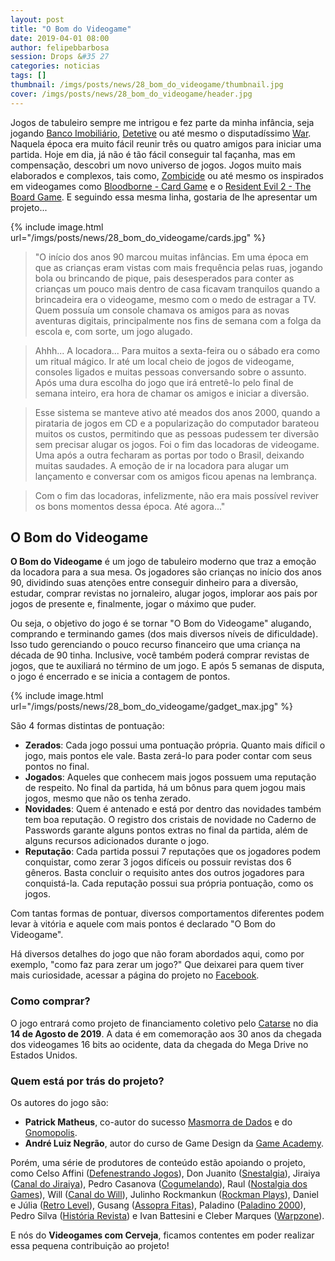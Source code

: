 ```yaml
---
layout: post
title: "O Bom do Videogame"
date: 2019-04-01 08:00
author: felipebbarbosa
session: Drops &#35 27
categories: noticias
tags: []
thumbnail: /imgs/posts/news/28_bom_do_videogame/thumbnail.jpg
cover: /imgs/posts/news/28_bom_do_videogame/header.jpg
---
```


Jogos de tabuleiro sempre me intrigou e fez parte da minha infância, seja jogando [Banco Imobiliário](https://www.estrela.com.br/banco_imobiliario/p), [Detetive](https://www.estrela.com.br/detetive/p) ou até mesmo o disputadíssimo [War](https://www.lojagrow.com.br/jogo-war---grow-02000/p). Naquela época era muito fácil reunir três ou quatro amigos para iniciar uma partida. Hoje em dia, já não é tão fácil conseguir tal façanha, mas em compensação, descobri um novo universo de jogos. Jogos muito mais elaborados e complexos, tais como, [Zombicide](https://www.zombicide.com/pt-br/) ou até mesmo os inspirados em videogames como [Bloodborne - Card Game](https://boardgamegeek.com/boardgame/273330/bloodborne-board-game) e o [Resident Evil 2 - The Board Game](https://www.ludopedia.com.br/jogo/resident-evil-2-the-board-game). E seguindo essa mesma linha, gostaria de lhe apresentar um projeto...

<!--more-->

{% include image.html url="/imgs/posts/news/28_bom_do_videogame/cards.jpg" %}

> "O início dos anos 90 marcou muitas infâncias. Em uma época em que as crianças eram vistas com mais frequência pelas ruas, jogando bola ou brincando de pique, pais desesperados para conter as crianças um pouco mais dentro de casa ficavam tranquilos quando a brincadeira era o videogame, mesmo com o medo de estragar a TV. Quem possuía um console chamava os amigos para as novas aventuras digitais, principalmente nos fins de semana com a folga da escola e, com sorte, um jogo alugado.

> Ahhh... A locadora... Para muitos a sexta-feira ou o sábado era como um ritual mágico. Ir até um local cheio de jogos de videogame, consoles ligados e muitas pessoas conversando sobre o assunto. Após uma dura escolha do jogo que irá entretê-lo pelo final de semana inteiro, era hora de chamar os amigos e iniciar a diversão.

> Esse sistema se manteve ativo até meados dos anos 2000, quando a pirataria de jogos em CD e a popularização do computador barateou muitos os custos, permitindo que as pessoas pudessem ter diversão sem precisar alugar os jogos. Foi o fim das locadoras de videogame. Uma após a outra fecharam as portas por todo o Brasil, deixando muitas saudades. A emoção de ir na locadora para alugar um lançamento e conversar com os amigos ficou apenas na lembrança.

> Com o fim das locadoras, infelizmente, não era mais possível reviver os bons momentos dessa época. Até agora..."

## O Bom do Videogame

**O Bom do Videogame** é um jogo de tabuleiro moderno que traz a emoção da locadora para a sua mesa. Os jogadores são crianças no início dos anos 90, dividindo suas atenções entre conseguir dinheiro para a diversão, estudar, comprar revistas no jornaleiro, alugar jogos, implorar aos pais por jogos de presente e, finalmente, jogar o máximo que puder.

Ou seja, o objetivo do jogo é se tornar "O Bom do Videogame" alugando, comprando e terminando games (dos mais diversos níveis de dificuldade). Isso tudo gerenciando o pouco recurso financeiro que uma criança na década de 90 tinha. Inclusive, você também poderá comprar revistas de jogos, que te auxiliará no término de um jogo. E após 5 semanas de disputa, o jogo é encerrado e se inicia a contagem de pontos.

{% include image.html url="/imgs/posts/news/28_bom_do_videogame/gadget_max.jpg" %}

São 4 formas distintas de pontuação:

- **Zerados**: Cada jogo possui uma pontuação própria. Quanto mais díficil o jogo, mais pontos ele vale. Basta zerá-lo para poder contar com seus pontos no final.
- **Jogados**: Aqueles que conhecem mais jogos possuem uma reputação de respeito. No final da partida, há um bônus para quem jogou mais jogos, mesmo que não os tenha zerado.
- **Novidades**: Quem é antenado e está por dentro das novidades também tem boa reputação. O registro dos cristais de novidade no Caderno de Passwords garante alguns pontos extras no final da partida, além de alguns recursos adicionados durante o jogo.
- **Reputação**: Cada partida possui 7 reputações que os jogadores podem conquistar, como zerar 3 jogos difíceis ou possuir revistas dos 6 gêneros. Basta concluir o requisito antes dos outros jogadores para conquistá-la. Cada reputação possui sua própria pontuação, como os jogos.

Com tantas formas de pontuar, diversos comportamentos diferentes podem levar à vitória e aquele com mais pontos é declarado "O Bom do Videogame".

Há diversos detalhes do jogo que não foram abordados aqui, como por exemplo, "como faz para zerar um jogo?" Que deixarei para quem tiver mais curiosidade, acessar a página do projeto no [Facebook](https://www.facebook.com/obomdovideogame).

### Como comprar?

O jogo entrará como projeto de financiamento coletivo pelo [Catarse](https://www.catarse.me/) no dia **14 de Agosto de 2019**. A data é em comemoração aos 30 anos da chegada dos videogames 16 bits ao ocidente, data da chegada do Mega Drive no Estados Unidos.

### Quem está por trás do projeto?

Os autores do jogo são:

- **Patrick Matheus**, co-autor do sucesso [Masmorra de Dados](https://www.ludopedia.com.br/jogo/masmorra-de-dados) e do [Gnomopolis](https://www.ludopedia.com.br/jogo/gnomopolis).
- **André Luiz Negrão**, autor do curso de Game Design da [Game Academy](http://gameacademy.com.br/).

Porém, uma série de produtores de conteúdo estão apoiando o projeto, como Celso Affini ([Defenestrando Jogos](http://defenestrandojogos.com.br/)), Don Juanito ([Snestalgia](https://www.youtube.com/canalsnestalgia)), Jiraiya ([Canal do Jiraiya](https://www.youtube.com/channel/UCexaxaj4QzEirjgmPCBdhSg)), Pedro Casanova ([Cogumelando](https://www.twitch.tv/cogumelando)), Raul ([Nostalgia dos Games](https://www.youtube.com/channel/UC-b8trBZ_s6K4uTrHvYxbSw)), Will ([Canal do Will](https://www.youtube.com/channel/UCynu74RjF8sOncdnu0XadPw)), Julinho Rockmankun ([Rockman Plays](https://www.youtube.com/channel/UCnaRfRN9m3MEN7lx1RS2Mjg)), Daniel e Júlia ([Retro Level](https://www.youtube.com/channel/UCxjjIWJavf54XjL760V1T4Q)), Gusang ([Assopra Fitas](https://www.youtube.com/channel/UCPd6iac_5S-XPz0qwZdV4rQ)), Paladino ([Paladino 2000](https://www.youtube.com/channel/UCYBWpLxPkhGaXjF7WSB0I2Q)), Pedro Silva ([História Revista](https://www.youtube.com/channel/UCc3AbbxZloVq7dpgpmaRi_g)) e Ivan Battesini e Cleber Marques ([Warpzone](http://warpzone.me/loja/)).

E nós do **Videogames com Cerveja**, ficamos contentes em poder realizar essa pequena contribuição ao projeto!
